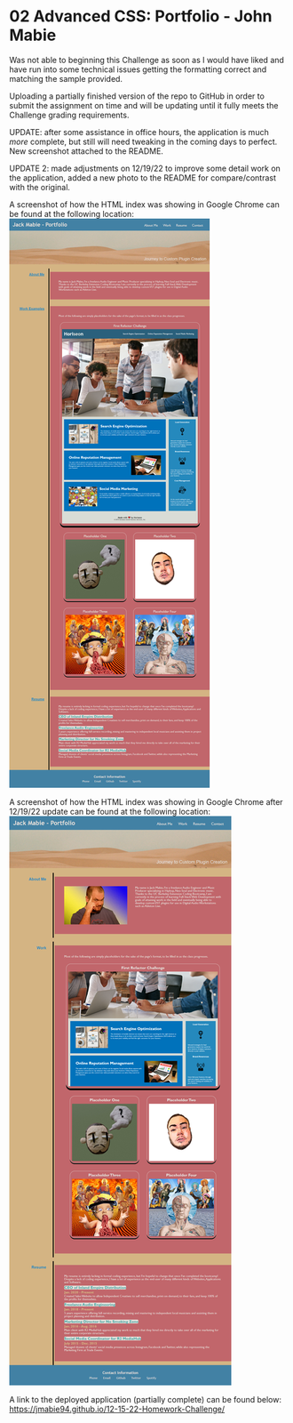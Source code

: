 # 02 Advanced CSS: Portfolio - John Mabie

Was not able to beginning this Challenge as soon as I would have liked and have run into some technical issues getting the formatting correct and matching the sample provided. 

Uploading a partially finished version of the repo to GitHub in order to submit the assignment on time and will be updating until it fully meets the Challenge grading requirements.

UPDATE: after some assistance in office hours, the application is much *more* complete, but still will need tweaking in the coming days to perfect. New screenshot attached to the README.

UPDATE 2: made adjustments on 12/19/22 to improve some detail work on the application, added a new photo to the README for compare/contrast with the original.

A screenshot of how the HTML index was showing in Google Chrome can be found at the following location:
![Screenshot of My Partially Complete Portfolio](assets/images/screenshot-for-12-15-22-homework-challenge-update.png)

A screenshot of how the HTML index was showing in Google Chrome after 12/19/22 update can be found at the following location:
![Screenshot of My Updated Portfolio as of 12/19/22](assets/images/screenshot-for-12-15-22-homework-challenge-update-2.png)

A link to the deployed application (partially complete) can be found below:
https://jmabie94.github.io/12-15-22-Homework-Challenge/